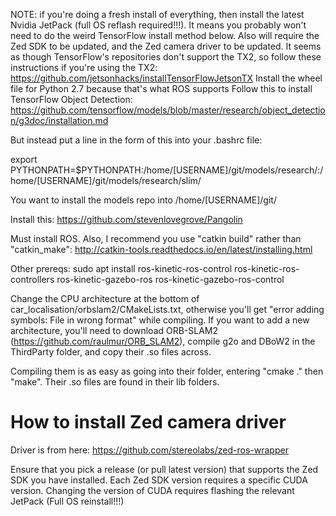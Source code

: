 NOTE: if you're doing a fresh install of everything, then install the latest Nvidia JetPack (full OS reflash required!!!). It means you probably won't need to do the weird TensorFlow install method below. Also will require the Zed SDK to be updated, and the Zed camera driver to be updated.
It seems as though TensorFlow's repositories don't support the TX2, so follow these instructions if you're using the TX2: https://github.com/jetsonhacks/installTensorFlowJetsonTX
Install the wheel file for Python 2.7 because that's what ROS supports
Follow this to install TensorFlow Object Detection: https://github.com/tensorflow/models/blob/master/research/object_detection/g3doc/installation.md

But instead put a line in the form of this into your .bashrc file:

export PYTHONPATH=$PYTHONPATH:/home/[USERNAME]/git/models/research/:/home/[USERNAME]/git/models/research/slim/


You want to install the models repo into /home/[USERNAME]/git/



Install this: https://github.com/stevenlovegrove/Pangolin


Must install ROS. Also, I recommend you use "catkin build" rather than "catkin_make": http://catkin-tools.readthedocs.io/en/latest/installing.html



Other prereqs:
sudo apt install ros-kinetic-ros-control ros-kinetic-ros-controllers ros-kinetic-gazebo-ros ros-kinetic-gazebo-ros-control 


Change the CPU architecture at the bottom of car_localisation/orbslam2/CMakeLists.txt, otherwise you'll get "error adding symbols: File in wrong format" while compiling. If you want to add a new architecture, you'll need to download ORB-SLAM2 (https://github.com/raulmur/ORB_SLAM2), compile g2o and DBoW2 in the ThirdParty folder, and copy their .so files across.


Compiling them is as easy as going into their folder, entering "cmake ." then "make". Their .so files are found in their lib folders.



# How to install Zed camera driver

Driver is from here: https://github.com/stereolabs/zed-ros-wrapper

Ensure that you pick a release (or pull latest version) that supports the Zed SDK you have installed. Each Zed SDK version requires a specific CUDA version. Changing the version of CUDA requires flashing the relevant JetPack (Full OS reinstall!!!)
